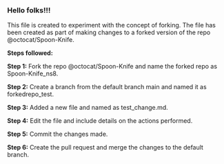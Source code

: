### Hello folks!!!

This file is created to experiment with the concept of forking. 
The file has been created as part of making changes to a forked version of the repo @octocat/Spoon-Knife.

**Steps followed:**

**Step 1:** Fork the repo @octocat/Spoon-Knife and name the forked repo as Spoon-Knife_ns8.

**Step 2:** Create a branch from the default branch main and named it as forkedrepo_test.

**Step 3:** Added a new file and named as test_change.md. 

**Step 4:** Edit the file and include details on the actions performed.

**Step 5:** Commit the changes made.

**Step 6:** Create the pull request and merge the changes to the default branch.



